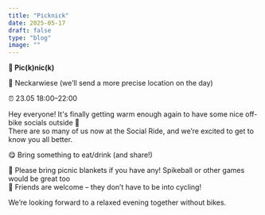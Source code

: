 ```yaml
---
title: "Picknick"
date: 2025-05-17
draft: false
type: "blog"
image: ""
---
```


**🧺 Pic(k)nic(k)**

📌 Neckarwiese (we’ll send a more precise location on the day)

⏰ 23.05 18:00–22:00

Hey everyone! It's finally getting warm enough again to have some nice off-bike socials outside 🥳  
There are so many of us now at the Social Ride, and we’re excited to get to know you all better.

😋 Bring something to eat/drink (and share!)

🏀 Please bring picnic blankets if you have any! Spikeball or other games would be great too  
🖤 Friends are welcome – they don’t have to be into cycling!

We’re looking forward to a relaxed evening together without bikes.

